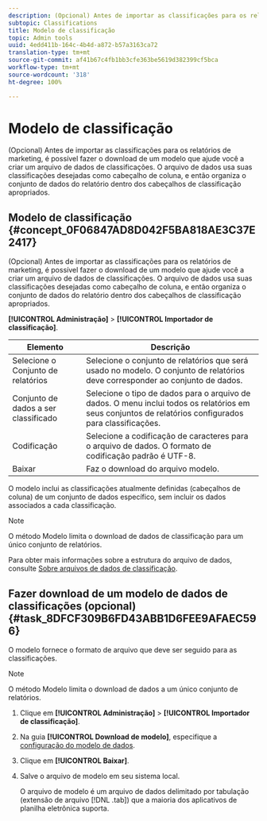 ```yaml
---
description: (Opcional) Antes de importar as classificações para os relatórios de marketing, é possível fazer o download de um modelo que ajude você a criar um arquivo de dados de classificações. O arquivo de dados usa suas classificações desejadas como cabeçalho de coluna, e então organiza o conjunto de dados do relatório dentro dos cabeçalhos de classificação apropriados.
subtopic: Classifications
title: Modelo de classificação
topic: Admin tools
uuid: 4edd411b-164c-4b4d-a872-b57a3163ca72
translation-type: tm+mt
source-git-commit: af41b67c4fb1bb3cfe363be5619d382399cf5bca
workflow-type: tm+mt
source-wordcount: '318'
ht-degree: 100%

---
```



# Modelo de classificação

(Opcional) Antes de importar as classificações para os relatórios de marketing, é possível fazer o download de um modelo que ajude você a criar um arquivo de dados de classificações. O arquivo de dados usa suas classificações desejadas como cabeçalho de coluna, e então organiza o conjunto de dados do relatório dentro dos cabeçalhos de classificação apropriados.

## Modelo de classificação {#concept_0F06847AD8D042F5BA818AE3C37E2417}

(Opcional) Antes de importar as classificações para os relatórios de marketing, é possível fazer o download de um modelo que ajude você a criar um arquivo de dados de classificações. O arquivo de dados usa suas classificações desejadas como cabeçalho de coluna, e então organiza o conjunto de dados do relatório dentro dos cabeçalhos de classificação apropriados.

**[!UICONTROL Administração]** > **[!UICONTROL Importador de classificação]**.

| Elemento | Descrição |
|---|---|
| Selecione o Conjunto de relatórios | Selecione o conjunto de relatórios que será usado no modelo. O conjunto de relatórios deve corresponder ao conjunto de dados. |
| Conjunto de dados a ser classificado | Selecione o tipo de dados para o arquivo de dados. O menu inclui todos os relatórios em seus conjuntos de relatórios configurados para classificações. |
| Codificação | Selecione a codificação de caracteres para o arquivo de dados. O formato de codificação padrão é UTF-8. |
| Baixar | Faz o download do arquivo modelo. |

O modelo inclui as classificações atualmente definidas (cabeçalhos de coluna) de um conjunto de dados específico, sem incluir os dados associados a cada classificação.

>[!NOTE]
>
>O método Modelo limita o download de dados de classificação para um único conjunto de relatórios.

Para obter mais informações sobre a estrutura do arquivo de dados, consulte [Sobre arquivos de dados de classificação](/help/components/classifications/importer/c-saint-data-files.md).

## Fazer download de um modelo de dados de classificações (opcional) {#task_8DFCF309B6FD43ABB1D6FEE9AFAEC596}

O modelo fornece o formato de arquivo que deve ser seguido para as classificações.

>[!NOTE]
>
>O método Modelo limita o download de dados a um único conjunto de relatórios.

1. Clique em **[!UICONTROL Administração]** > **[!UICONTROL Importador de classificação]**.
1. Na guia **[!UICONTROL Download de modelo]**, especifique a [configuração do modelo de dados](/help/components/classifications/importer/c-download-saint-data.md).
1. Clique em **[!UICONTROL Baixar]**.
1. Salve o arquivo de modelo em seu sistema local.

   O arquivo de modelo é um arquivo de dados delimitado por tabulação (extensão de arquivo [!DNL .tab]) que a maioria dos aplicativos de planilha eletrônica suporta.

